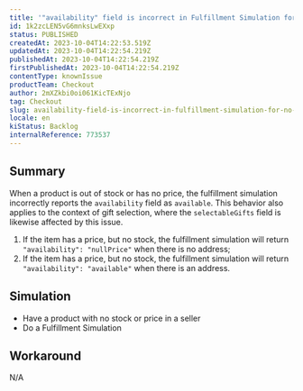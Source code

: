 ```yaml
---
title: '"availability" field is incorrect in Fulfillment Simulation for no stock or price products'
id: 1k2zcLEN5vG6mnksLwEXxp
status: PUBLISHED
createdAt: 2023-10-04T14:22:53.519Z
updatedAt: 2023-10-04T14:22:54.219Z
publishedAt: 2023-10-04T14:22:54.219Z
firstPublishedAt: 2023-10-04T14:22:54.219Z
contentType: knownIssue
productTeam: Checkout
author: 2mXZkbi0oi061KicTExNjo
tag: Checkout
slug: availability-field-is-incorrect-in-fulfillment-simulation-for-no-stock-or-price-products
locale: en
kiStatus: Backlog
internalReference: 773537
---
```


## Summary


When a product is out of stock or has no price, the fulfillment simulation incorrectly reports the `availability` field as `available`.
This behavior also applies to the context of gift selection, where the `selectableGifts` field is likewise affected by this issue.


1. If the item has a price, but no stock, the fulfillment simulation will return `"availability": "nullPrice"` when there is no address;
2. If the item has a price, but no stock, the fulfillment simulation will return `"availability": "available"` when there is an address.


##

## Simulation



- Have a product with no stock or price in a seller
- Do a Fulfillment Simulation


##

## Workaround


N/A




